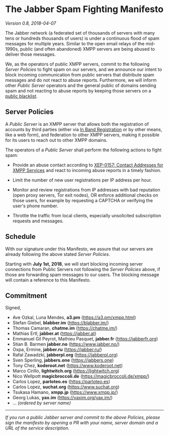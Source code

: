 # The Jabber Spam Fighting Manifesto

*Version 0.8, 2018-04-07*

The Jabber network (a federated set of thousands of servers with many
tens or hundreds thousands of users) is under a continuous flood of spam
messages for multiple years. Similar to the open email relays of the
mid-1990s, public (and often abandoned) XMPP servers are being abused to
deliver those messages.

We, as the operators of public XMPP servers, commit to the following
*Server Policies* to fight spam on our servers, and we announce our intent
to block incoming communication from public servers that distribute spam
messages and do not react to abuse reports. Furthermore, we
will inform other *Public Server* operators and the general public of
domains sending spam and not reacting to abuse reports by keeping those
servers on a [public blacklist](https://github.com/JabberSPAM/blacklist).

## Server Policies

A *Public Server* is an XMPP server that allows both the registration of
accounts by third parties (either via [In Band Registration][XEP-0077]
or by other means, like a web form), and federation to other XMPP
servers, making it possible for its users to reach out to other XMPP
domains.

The operators of a *Public Server* shall perform the following actions to
fight spam:

* Provide an abuse contact according to
  [XEP-0157: Contact Addresses for XMPP Services][XEP-0157] and
  react to incoming abuse reports in a timely fashion.

* Limit the number of new user registrations per IP address per hour.

* Monitor and review registrations from IP addresses with bad reputation
  (open proxy servers, Tor exit nodes), OR enforce additional checks on
  those users, for example by requesting a CAPTCHA or verifying the user's phone number.

* Throttle the traffic from local clients, especially unsolicited
  subscription requests and messages.


[XEP-0077]: https://xmpp.org/extensions/xep-0077.html
[XEP-0157]: https://xmpp.org/extensions/xep-0157.html

## Schedule

With our signature under this Manifesto, we assure that our servers are
already following the above stated *Server Policies*.

Starting with **July 1st, 2018**, we will start blocking incoming server
connections from Public Servers not following the *Server Policies* above,
if those are forwarding spam messages to our users. The blocking message
will contain a reference to this Manifesto.

## Commitment

Signed,

 * Ave Ozkal, Luna Mendes, **a3.pm** (https://a3.pm/xmpp.html)
 * Stefan Giebel, **blabber.im** (https://blabber.im/)
 * Thomas Camaran, **chatme.im** (https://chatme.im/)
 * Mathias Ertl, **jabber.at** (https://jabber.at)
 * Emmanuel Gil Peyrot, Mathieu Pasquet, **jabber.fr** (https://jabberfr.org)
 * Stian B. Barmen **jabber.no** (https://www.jabber.no/)
 * Oxpa, Ermine, **jabber.ru** (https://jabber.ru/)
 * Rafal Zawadzki, **jabberpl.org** (https://jabberpl.org)
 * Sven Sperling, **jabbers.one** (https://jabbers.one)
 * Tony Chez, **koderoot.net** (https://www.koderoot.net)
 * Marco Cirillo, **lightwitch.org** (https://lightwitch.org)
 * Nico Wellpott **magicbroccoli.de** (https://magicbroccoli.de/xmpp/)
 * Carlos Lopez, **parloteo.es** (https://parloteo.es)
 * Carlos Lopez, **suchat.org** (https://www.suchat.org)
 * Tsukasa Hamano, **xmpp.jp** (https://www.xmpp.jp/)
 * Georg Lukas, **yax.im** (https://yaxim.org/yax.im/)
 * ... _(ordered by server name)_

*	*	*

_If you run a public Jabber server and commit to the above Policies, please
sign the manifesto by opening a PR with your name, server domain and a URL
of the service description._
